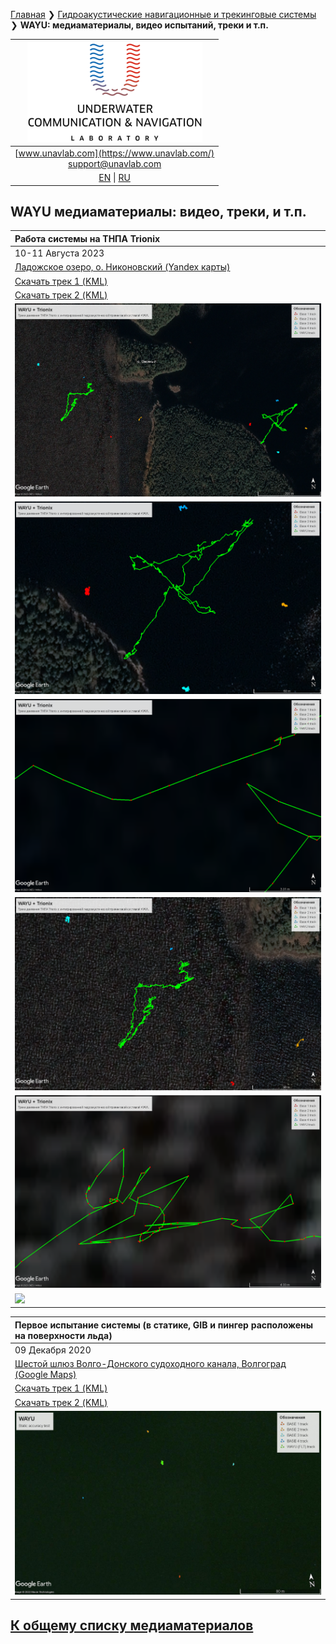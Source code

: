 [Главная](/README_RU) ❯ [Гидроакустические навигационные и трекинговые системы](/navigation_and_tracking_systems_ru) ❯ **WAYU: медиаматериалы, видео испытаний, треки и т.п.**

| ![logo](/documentation/sm_logo.png) |
| :---: |
| [www.unavlab.com](https://www.unavlab.com/) <br/> [support@unavlab.com](mailto:support@unavlab.com) |
| [EN](\documentation\EN\WAYU\media) \| [RU](\documentation\RU\WAYU\media) |

## WAYU медиаматериалы: видео, треки, и т.п.

| Работа системы на ТНПА Trionix |
| :--- |
| 10-11 Августа 2023 |
| [Ладожское озеро, о. Никоновский (Yandex карты)](https://yandex.ru/maps/-/C-Fr5nA) |
| [Скачать трек 1 (KML)](/documentation/WAYU_Trionix_10_AUG_Valaam.kml) |
| [Скачать трек 2 (KML)](/documentation/WAYU_Trionix_11_AUG_Valaam.kml) |
| ![](/documentation/wayu_trionix_10_11_AUG_valaam.png) |
| ![](/documentation/wayu_trionix_10_AUG_valaam.png) |
| ![](/documentation/wayu_trionix_10_AUG_valaam_zoomin.png) |
| ![](/documentation/wayu_trionix_11_AUG_valaam.png) |
| ![](/documentation/wayu_trionix_11_AUG_valaam_zoomin.png) |
| ![](https://youtu.be/D0yE_BCyEi8) |



| Первое испытание системы (в статике, GIB и пингер расположены на поверхности льда) |
| :--- |
| 09 Декабря 2020 |
| [Шестой шлюз Волго-Донского судоходного канала, Волгоград (Google Maps)](https://goo.gl/maps/rmktnCWcauE4HbcZ6) |
| [Скачать трек 1 (KML)](/documentation/WAYU_Tracks_11-23-05_static.kml) |
| [Скачать трек 2 (KML)](/documentation/WAYU_Tracks_11-56-52_static_wide.kml) |
| ![](/documentation/WAYU_Tracks_11-56-52_static_wide.jpg) |

## [К общему списку медиаматериалов](/../../media_videos_ru)
